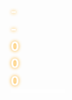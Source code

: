 <!DOCTYPE html>
<html lang="uk">
<head>
  <meta charset="UTF-8">
  <title>Віджет бою</title>
  <link rel="stylesheet" href="https://cdnjs.cloudflare.com/ajax/libs/font-awesome/6.5.0/css/all.min.css" />
  <style>
    :root {
      --bg-color: rgba(0, 0, 0, 0.0);
      --text-color: #ffffff;
      --glow-color: #ffa500;
    }

    body {
      background: var(--bg-color);
      color: var(--text-color);
      font-family: Arial, sans-serif;
      margin: 0;
      padding: 1rem;
      display: none; /* Початково приховано */
      justify-content: flex-start;
      align-items: flex-start;
      height: 100vh;
      transition: opacity 0.5s ease-in-out;
    }

    .battle-widget {
      display: flex;
      flex-direction: column;
      align-items: flex-start;
      gap: 0.3rem;
      font-size: 1.2rem;
      font-weight: bold;
    }

    .stat-block {
      display: flex;
      align-items: center;
      gap: 0.5rem;
    }

    .stat-label {
      font-size: 1.4rem;
      text-shadow: 0 0 6px var(--glow-color);
      min-width: 30px;
      text-align: center;
    }

    .stat-value {
      font-size: 1.4rem;
      color: white;
      text-shadow: 0 0 6px var(--glow-color);
      min-width: 80px;
      text-align: left;
    }

    .hp-bar {
      width: 100px;
      height: 6px;
      background-color: rgba(255, 255, 255, 0.2);
      border-radius: 3px;
      overflow: hidden;
    }

    #hp-bar-fill {
      height: 100%;
      background-color: #ffa500;
      width: 0%;
      transition: width 0.3s ease-in-out;
    }
  </style>
</head>
<body>
  <div class="battle-widget">
    <div class="stat-block">
      <div class="stat-label"><i class="fas fa-location-dot"></i></div>
      <div id="map-name" class="stat-value">-</div>
    </div>
    <div class="stat-block">
      <div class="stat-label"><i class="fas fa-car"></i></div>
      <div id="tank-name" class="stat-value">-</div>
    </div>
    <div class="stat-block">
      <div class="stat-label"><i class="fas fa-location-crosshairs"></i></div>
      <div id="damage-value" class="stat-value">0</div>
    </div>
    <div class="stat-block">
      <div class="stat-label"><i class="fas fa-eye"></i></div>
      <div id="assist-value" class="stat-value">0</div>
    </div>
    <div class="stat-block">
      <div class="stat-label"><i class="fas fa-heart"></i></div>
      <div style="display: flex; flex-direction: column; gap: 0.2rem;">
        <div id="health-value" class="stat-value">0</div>
        <div class="hp-bar">
          <div id="hp-bar-fill"></div>
        </div>
      </div>
    </div>
  </div>

  <script>
    const MY_PLAYER_ID = 594760646;
    const damageEl = document.getElementById("damage-value");
    const assistEl = document.getElementById("assist-value");
    const healthEl = document.getElementById("health-value");
    const hpBarFill = document.getElementById("hp-bar-fill");
    const tankNameEl = document.getElementById("tank-name");
    const mapNameEl = document.getElementById("map-name");

    const ws = new WebSocket("ws://localhost:38200");

    let totalDamage = 0;
    let totalAssist = 0;
    let currentHealth = 0;
    let maxHealth = 0;

    function formatNum(num) {
      return Number(num).toLocaleString('uk-UA');
    }

    function updateHealthDisplay() {
      if (maxHealth > 0) {
        healthEl.textContent = `${formatNum(maxHealth)} / ${formatNum(currentHealth)}`;
        const percent = Math.max(0, Math.min(100, (currentHealth / maxHealth) * 100));
        hpBarFill.style.width = `${percent}%`;
      } else {
        healthEl.textContent = formatNum(currentHealth);
        hpBarFill.style.width = `0%`;
      }
    }

    ws.onopen = () => console.log("✅ WebSocket підключено");
    ws.onerror = (err) => console.error("❌ WebSocket помилка", err);
    ws.onclose = () => console.warn("🔌 WebSocket відключено");

    ws.addEventListener("message", (event) => {
      try {
        const payload = JSON.parse(event.data);
        console.log("📦 Усі вхідні дані:", payload);

        if (!payload || !payload.type || !payload.path) return;

        if (payload.type === 'state') {
          switch (payload.path) {
            case 'battle.health':
              currentHealth = payload.value;
              updateHealthDisplay();
              break;

            case 'battle.vehicle':
              if (payload.value?.localizedShortName) {
                tankNameEl.textContent = payload.value.localizedShortName;
              }
              if (payload.value?.health) {
                maxHealth = payload.value.health;
                updateHealthDisplay();
              }
              break;

            case 'battle.arena':
              if (payload.value?.localizedName) {
                mapNameEl.textContent = payload.value.localizedName;
              }
              break;

            case 'battle.efficiency.assist':
              totalAssist = payload.value;
              assistEl.textContent = formatNum(totalAssist);
              break;

            case 'hangar.isInHangar':
              const inHangar = payload.value;
              document.body.style.display = inHangar ? 'none' : 'flex';

              if (inHangar) {
                totalDamage = 0;
                totalAssist = 0;
                currentHealth = 0;
                maxHealth = 0;

                damageEl.textContent = '0';
                assistEl.textContent = '0';
                healthEl.textContent = '0';
                hpBarFill.style.width = '0%';
                tankNameEl.textContent = '-';
                mapNameEl.textContent = '-';
              }
              break;
          }
        }

        if (payload.type === 'trigger') {
          const data = payload.value;

          if (payload.path === 'battle.onDamage') {
            const attacker = data.attacker;
            if (attacker && attacker.playerId === MY_PLAYER_ID) {
              console.log("⬇️ Мій урон:", data);
              totalDamage += data.damage || 0;
              damageEl.textContent = formatNum(totalDamage);
            }
          }
        }
      } catch (e) {
        console.error("❌ Помилка при обробці повідомлення:", e);
      }
    });
  </script>
</body>
</html>
